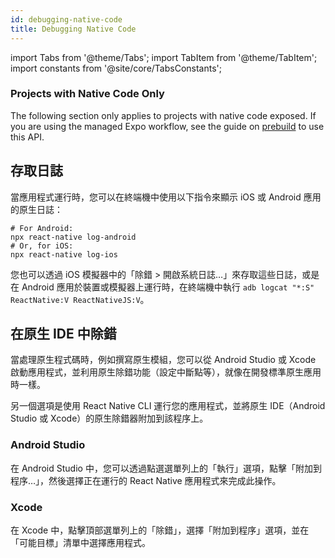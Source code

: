 ```yaml
---
id: debugging-native-code
title: Debugging Native Code
---
```


import Tabs from '@theme/Tabs'; import TabItem from '@theme/TabItem'; import constants from '@site/core/TabsConstants';

<div className="banner-native-code-required">
  <h3>Projects with Native Code Only</h3>
  <p>The following section only applies to projects with native code exposed. If you are using the managed Expo workflow, see the guide on <a href="https://docs.expo.dev/workflow/prebuild/" target="_blank">prebuild</a> to use this API.</p>
</div>

## 存取日誌

當應用程式運行時，您可以在終端機中使用以下指令來顯示 iOS 或 Android 應用的原生日誌：

```shell
# For Android:
npx react-native log-android
# Or, for iOS:
npx react-native log-ios
```

您也可以透過 iOS 模擬器中的「除錯 > 開啟系統日誌…」來存取這些日誌，或是在 Android 應用於裝置或模擬器上運行時，在終端機中執行 `adb logcat "*:S" ReactNative:V ReactNativeJS:V`。

## 在原生 IDE 中除錯

當處理原生程式碼時，例如撰寫原生模組，您可以從 Android Studio 或 Xcode 啟動應用程式，並利用原生除錯功能（設定中斷點等），就像在開發標準原生應用時一樣。

另一個選項是使用 React Native CLI 運行您的應用程式，並將原生 IDE（Android Studio 或 Xcode）的原生除錯器附加到該程序上。

### Android Studio

在 Android Studio 中，您可以透過點選選單列上的「執行」選項，點擊「附加到程序…」，然後選擇正在運行的 React Native 應用程式來完成此操作。

### Xcode

在 Xcode 中，點擊頂部選單列上的「除錯」，選擇「附加到程序」選項，並在「可能目標」清單中選擇應用程式。